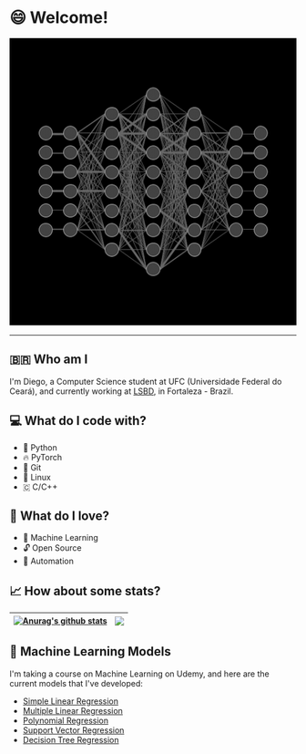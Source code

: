 # 😄 Welcome!

![GIF](fullyconnected.gif)

---
## 🇧🇷 Who am I
I'm Diego, a Computer Science student at UFC (Universidade Federal do Ceará), and currently working at [LSBD](https://lsbd.ufc.br/), in Fortaleza - Brazil.

## 💻 What do I code with?
- 🐍 Python
- 🔥 PyTorch
- 🌳 Git
- 🐧 Linux
- 🇨 C/C++

## 💜 What do I love?
- 🧠 Machine Learning
- 🔓 Open Source
- 🤖 Automation

## 📈 How about some stats?

| <a href="https://github.com/nikrs14/github-readme-stats"><img align="center" src="https://github-readme-stats.vercel.app/api?username=nikrs14&show_icons=true&include_all_commits=true&theme=radical&hide_border=true" alt="Anurag's github stats" /></a> | <a href="https://github.com/nikrs14/github-readme-stats"><img align="center" src="https://github-readme-stats.vercel.app/api/top-langs/?username=nikrs14&layout=compact&theme=radical&hide_border=true" /></a> |
| ------------- | ------------- |

## 🧠 Machine Learning Models
I'm taking a course on Machine Learning on Udemy, and here are the current models that I've developed:
- [Simple Linear Regression](https://github.com/nikrs14/simple-linear-regression.git)
- [Multiple Linear Regression](https://github.com/nikrs14/multiple-linear-regression.git)
- [Polynomial Regression](https://github.com/nikrs14/polynomial-regression.git)
- [Support Vector Regression](https://github.com/nikrs14/support-vector-regression.git)
- [Decision Tree Regression](https://github.com/nikrs14/decision-tree-regression.git)

